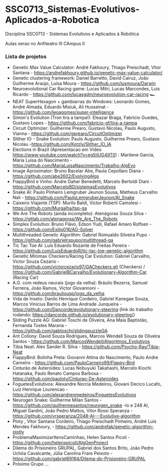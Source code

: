 # SSC0713_Sistemas-Evolutivos-Aplicados-a-Robotica
Disciplina SSC0713 - Sistemas Evolutivos e Aplicados à Robótica

Aulas serao no Anfiteatro III CAmpus II

### Lista de projetos
- Genetic Max Value Calculator: André Fakhoury, Thiago Preischadt, Vitor Santana - https://andrefakhoury.github.io/genetic-max-value-calculator/
- Genetic clustering framework: Daniel Barretto, David Cairuz, João Guilherme Araújo, Luísa Moura - https://github.com/lusmoura/Darwin
- Neuroevolutional Car Racing game: Lucas Mitri, Lucas Marcondes, Luis Ricardo - https://github.com/lucasgdm/neuroevolution-car-racing 🏎️
- NEAT SuperHexagon + gambiarras do Windows: Leonardo Gomes, André Almada, Eduardo Misiuk, Ali Husseinat - https://github.com/leoagomes/super-intelligence
- Simon's Evolution (Tron tira a tampa!): Eleazar Braga, Fabrício Guedes, Gustavo Lopes - https://github.com/fabricio-gf/tira-a-tampa
- Circuit Optimizer: Guilherme Prearo, Gustavo Nicolau, Paulo Augusto, Vianna - https://github.com/gprearo/CircuitOptimizer
- Slither IO - Snake Evolution: Paulo Augusto, Guilherme Prearo, Gustavo Nicolau -https://github.com/Kotzly/Slither_IO_IA
- Elections in Brazil (Apresentacao em Video https://www.youtube.com/watch?v=eg5iIUG49T0) : Marilene Garcia, Maria Luisa do Nascimento - https://github.com/MariaLuisaNascimento/Trabalho-AlgEvo
- Image Aproximator: Bruno Bacelar Abe, Paula Cepollaro Diana - https://github.com/abe2602/EvolvingAlgs
- FlappyBird e Vinho: Andre Daher Benedetti, Marcelo Bertoldi Diani - https://github.com/MarceloBD/sistemasEvolutivos 
- Snake AI: Paulo Pinheiro Lemgruber Jeunon Sousa, Matheus Carvalho Nali - https://github.com/PauloLemgruberJeunon/AI_Snake
- Caixeiro Viajante (TSP): Murilo Baldi, Victor Roberti Camolesi - https://github.com/Murgalha/tsp-ga
- We Are The Robots (ainda incompleto): Atenágoras Souza Silva - https://gitlab.com/atenagoras/We_Are_The_Robots
- Simplex Evolutivo: Bruno Flávo, Edson Yudi, Rafael Amaro Rolfsen - https://github.com/Exilio016/AG-Solver
- Multithreaded Genetic Algorithm: Gabriel Romualdo Silveira Pupo - https://github.com/gabrielrspupo/multithread-ga
- Tic Tac Toe AI: Luís Eduardo Rozante de Freitas Pereira - https://github.com/LuisEduardoR/tic-tac-toe-genetic-algorithm
- Genetic Minimax Checkers/Racing Car Evolution: Gabriel Carvalho, Victor Souza Cezario - https://github.com/victorcezario97/GACheckers.git (Checkers) / https://github.com/GabrielBCarvalho/Evolutionary-Algorithm-Car (Racing Car)
- A.G. com redeus neurais (jogo da velha): Bráulio Bezerra, Samuel Ferreira, João Ramos, Victor Giovannoni - https://github.com/brauliousp/jogo_da_velha
- Vida de Inseto: Danilo Henrique Cordeiro, Gabriel Kanegae Souza, Marcos Vinicius Barros de Lima Andrade Junqueira - https://github.com/Dancorde/evolutionary-steering (link do trabalho rodando: https://dancorde.github.io/evolutionary-steering/)
- Sliding Puzzle AG: Gabriel Toschi de Oliveira, Ana Maia Baptistão, Fernanda Tostes Marana - https://github.com/gabtoschi/slidingpuzzleGA
- Ant Collony: David Souza Rodrigues, Marcos Wendell Souza de Oliveira Santos - https://github.com/MarcosWendell/Algoritmos_Evolutivos
- Tibia Neat: Alex Sander R. Silva - https://github.com/Psycho-Ray/Tibia-Neat
- FlappyBird: Bolinha Preta: Giovanni Attina do Nascimento, Paulo Andre Carneiro - https://github.com/PauloCarneiro99/Flappy-Bird
- Cinturão de Asteroides: Lucas Nobuyuki Takahashi, Marcelo Kiochi Hatanaka, Paulo Renato Campos Barbosa - https://github.com/pauloty/Cinturao-De-Asteroides
- FoguetesEvolutivos: Alexandre Norcia Medeiros, Giovani Decico Lucafo, Luiz Henrique Lourencao - https://github.com/alexandrenmedeiros/FoguetesEvolutivos
- Neurogen Snake: Guilherme Milan Santos - https://github.com/guilhermesantos/neurogen_snake
-lo e 248 AI, Miguel Gardini, João Pedro Mattos, Vitor Rossi Speranza - https://github.com/vrsperanza/2048-AI---Evolutive-algorithm
- Ploty , Vitor Santana Cordeiro, Thiago Preischadt Pinheiro, André Luís Mendes Fakhoury, - https://github.com/andrefak/genetic-algorithm-plotly
- ProblemaMaximizarItensCaminhao, Helen Santos Picoli - https://github.com/helenspicoli/AlgGenProject
- Dilema do Prisioneiro GRUPAL, Gabriel dos Santos Brito, João Pedro Uchôa Cavalcante, Júlia Carolina Frare Peixoto - https://github.com/gabriel69164/Dilema-do-Prisioneiro-GRUPAL
- Próximo Grupo ...
